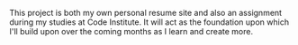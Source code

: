 This project is both my own personal resume site and also an assignment during my studies at Code Institute. It will act as the foundation upon which I'll build upon over the coming months as I learn and create more.
